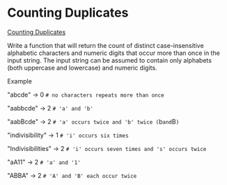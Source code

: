 # Counting Duplicates

[Counting Duplicates](https://www.codewars.com/kata/54bf1c2cd5b56cc47f0007a1/java)

Write a function that will return the count of distinct case-insensitive alphabetic characters and numeric digits that occur more than once in the input string. The input string can be assumed to contain only alphabets (both uppercase and lowercase) and numeric digits.


Example

"abcde" -> 0 `# no characters repeats more than once`

"aabbcde" -> 2 `# 'a' and 'b'`

"aabBcde" -> 2 `# 'a' occurs twice and 'b' twice (`b` and `B`)`

"indivisibility" -> 1 `# 'i' occurs six times`

"Indivisibilities" -> 2 `# 'i' occurs seven times and 's' occurs twice`

"aA11" -> 2 `# 'a' and '1'`

"ABBA" -> 2 `# 'A' and 'B' each occur twice`


